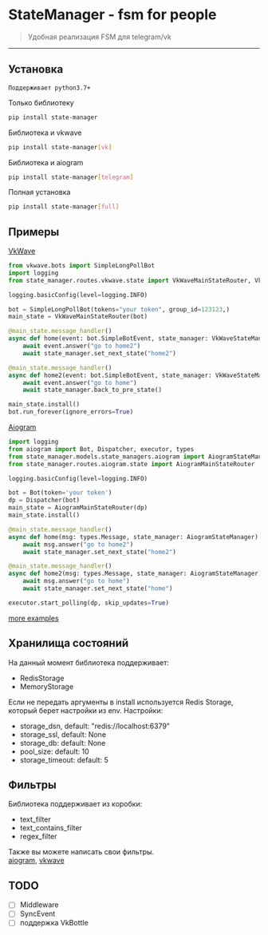# StateManager - fsm for people
> Удобная реализация FSM для telegram/vk
___
## Установка
`Поддерживает python3.7+`

Только библиотеку
```sh
pip install state-manager
```
Библиотека и vkwave
```sh
pip install state-manager[vk]
```
Библиотека и aiogram
```sh
pip install state-manager[telegram]
```
Полная установка
```sh
pip install state-manager[full]
```

## Примеры

[VkWave](https://github.com/fscdev/vkwave)
```python
from vkwave.bots import SimpleLongPollBot
import logging
from state_manager.routes.vkwave.state import VkWaveMainStateRouter, VkWaveStateManager

logging.basicConfig(level=logging.INFO)

bot = SimpleLongPollBot(tokens="your token", group_id=123123,)
main_state = VkWaveMainStateRouter(bot)

@main_state.message_handler()
async def home(event: bot.SimpleBotEvent, state_manager: VkWaveStateManager):
    await event.answer("go to home2")
    await state_manager.set_next_state("home2")

@main_state.message_handler()
async def home2(event: bot.SimpleBotEvent, state_manager: VkWaveStateManager):
    await event.answer("go to home")
    await state_manager.back_to_pre_state()

main_state.install()
bot.run_forever(ignore_errors=True)
```
[Aiogram](https://github.com/aiogram/aiogram/)
```python
import logging
from aiogram import Bot, Dispatcher, executor, types
from state_manager.models.state_managers.aiogram import AiogramStateManager
from state_manager.routes.aiogram.state import AiogramMainStateRouter

logging.basicConfig(level=logging.INFO)

bot = Bot(token='your token')
dp = Dispatcher(bot)
main_state = AiogramMainStateRouter(dp)
main_state.install()

@main_state.message_handler()
async def home(msg: types.Message, state_manager: AiogramStateManager):
    await msg.answer("go to home2")
    await state_manager.set_next_state("home2")

@main_state.message_handler()
async def home2(msg: types.Message, state_manager: AiogramStateManager):
    await msg.answer("go to home")
    await state_manager.set_next_state("home")

executor.start_polling(dp, skip_updates=True)
```
[more examples](https://github.com/Bloodielie/state_manager/tree/master/examples)

## Хранилища состояний
На данный момент библиотека поддерживает:
- RedisStorage
- MemoryStorage

Если не передать аргументы в install используется Redis Storage, который берет настройки из env.
Настройки:
- storage_dsn, default: "redis://localhost:6379"
- storage_ssl, default: None
- storage_db: default: None
- pool_size: default: 10
- storage_timeout: default: 5

## Фильтры
Библиотека поддерживает из коробки:
- text_filter
- text_contains_filter
- regex_filter

Также вы можете написать свои фильтры.  
[aiogram](https://github.com/Bloodielie/state_manager/tree/master/examples/aiogram/their_filters.py), [vkwave](https://github.com/Bloodielie/state_manager/tree/master/examples/vkwave/their_filters.py)

## TODO  

- [ ] Middleware
- [ ] SyncEvent
- [ ] поддержка VkBottle
